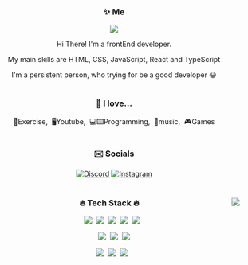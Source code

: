 <div align="center">
<h3>✨ Me </h3>
<p><a href="https://deopa0402.github.io/" target="_blank"><img src="https://img.shields.io/badge/BLOG-d96eac?style=flat&logo=GitHub Sponsors&logoColor=white"/></a></p>
<p>Hi There! I'm a frontEnd developer.</p>
<p> My main skills are HTML, CSS, JavaScript, React and TypeScript</p>
<p>I'm a persistent person, who trying for be a good developer 😀</p>

#
<h3>💜 I love...</h3>
<p>💪Exercise,&nbsp;&nbsp;🖥Youtube,&nbsp;&nbsp;💻⌨️Programming,&nbsp;&nbsp;🎵music,&nbsp;&nbsp;🎮Games</p>

#
<h3>✉️ Socials </h3>

[![Discord](https://img.shields.io/badge/Discord-%237289DA.svg?logo=discord&logoColor=white)](https://discord.gg/deopa0402#3868)
[![Instagram](https://img.shields.io/badge/Instagram-%23E4405F.svg?logo=Instagram&logoColor=white)](https://www.instagram.com/rlawoals_o5/)

#
<img align="right" src="https://github-readme-stats.vercel.app/api/top-langs/?username=deopa0402&theme=dracula&exclude_repo=Computer-Science-Engineering&layout=compact&langs_count=10"/>

<h3>🔥 Tech Stack 🔥</h3>

<p><img src="https://img.shields.io/badge/HTML5-E34F26?style=flat&logo=html5&logoColor=white"/>&nbsp;&nbsp;<img src="https://img.shields.io/badge/CSS3-1572B6?style=flat&logo=css3&logoColor=white"/>&nbsp;&nbsp;<img src="https://img.shields.io/badge/JavaScript-gray?style=flat&logo=JavaScript&logoColor=F7DF1E"/>&nbsp;&nbsp;<img src="https://img.shields.io/badge/React-white?style=flat&logo=React&logoColor=61DAFB"/>&nbsp;&nbsp;<img src="https://img.shields.io/badge/TypeScript-3178C6?style=flat&logo=TypeScript&logoColor=white"/>&nbsp;&nbsp;<img</p>

<p><img src="https://img.shields.io/badge/Node.js-c2c5c5?style=flat&logo=Node.js&logoColor=339933"/>&nbsp;&nbsp;<img src="https://img.shields.io/badge/MySQL-f1d8d9?style=flat&logo=MySQL&logoColor=4479A1"/>&nbsp;&nbsp;<img src="https://img.shields.io/badge/Bootstrap-yellow?style=flat&logo=Bootstrap&logoColor=7952B3"/></p>

<p><img src="https://img.shields.io/badge/Notion-b4f5bd?style=flat&logo=Notion&logoColor=black"/>&nbsp;&nbsp;<img src="https://img.shields.io/badge/GitHub-gray?style=flat&logo=GitHub&logoColor=black"/>&nbsp;&nbsp;<img src="https://img.shields.io/badge/Git-blue?style=flat&logo=Git&logoColor=F05032"/>&nbsp;&nbsp;<img
  
</div>
